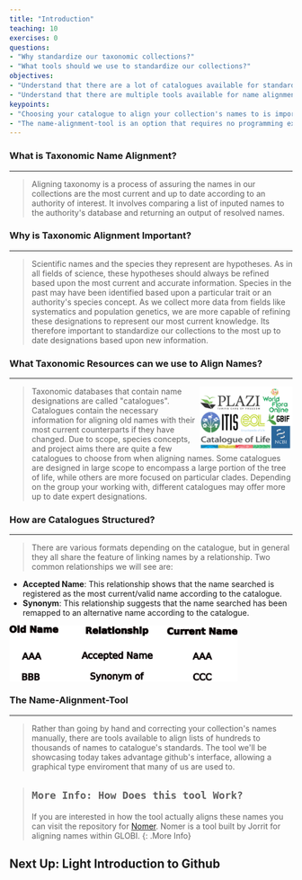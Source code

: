 ```yaml
---
title: "Introduction"
teaching: 10
exercises: 0
questions:
- "Why standardize our taxonomic collections?"
- "What tools should we use to standardize our collections?"
objectives:
- "Understand that there are a lot of catalogues available for standardizing taxonomy"
- "Understand that there are multiple tools available for name alignment"
keypoints:
- "Choosing your catalogue to align your collection's names to is important!"
- "The name-alignment-tool is an option that requires no programming experience and reduces overhead that scripting languages are prone to"
---
```



### What is Taxonomic Name Alignment?
-----
> Aligning taxonomy is a process of assuring the names in our collections are the most current and up to date according to an authority of interest. It involves comparing a list of inputed names to the authority's database and returning an output of resolved names. 


### Why is Taxonomic Alignment Important?
----
> Scientific names and the species they represent are hypotheses. As in all fields of science, these hypotheses should always be refined based upon the most current and accurate information. Species in the past may have been identified based upon a particular trait or an authority's species concept. As we collect more data from fields like systematics and population genetics, we are more capable of refining these designations to represent our most current knowledge. Its therefore important to standardize our collections to the most up to date designations based upon new information. 


### What Taxonomic Resources can we use to Align Names? 
-----

<img align="right" width="33%" src="../fig/catalogues-logos.png">

> Taxonomic databases that contain name designations are called "catalogues". Catalogues contain the necessary information for aligning old names with their most current counterparts if they have changed. Due to scope, species concepts, and project aims there are quite a few catalogues to choose from when aligning names. Some catalogues are designed in large scope to encompass a large portion of the tree of life, while others are more focused on particular clades. Depending on the group your working with, different catalogues may offer more up to date expert designations. 




<a></a>





### How are Catalogues Structured?
-----
> There are various formats depending on the catalogue, but in general they all share the feature of linking names by a relationship. Two common relationships we will see are: 
- **Accepted Name**: This relationship shows that the name searched is registered as the most current/valid name according to the catalogue. 
- **Synonym**: This relationship suggests that the name searched has been remapped to an alternative name according to the catalogue.

<img src="../fig/Catalogue-Structure.png" height="100" align="middle"  />






### The Name-Alignment-Tool
-----
> Rather than going by hand and correcting your collection's names manually, there are tools available to align lists of hundreds to thousands of names to catalogue's standards. The tool we'll be showcasing today takes advantage github's interface, allowing a graphical type enviroment that many of us are used to.

> ## `More Info: How Does this tool Work?`
> If you are interested in how the tool actually aligns these names you can visit the repository for [Nomer](https://github.com/globalbioticinteractions/nomer). Nomer is a tool built by Jorrit for aligning names within GLOBI. 
{: .More Info}

## Next Up: Light Introduction to Github




